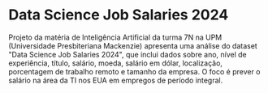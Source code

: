 # Data Science Job Salaries 2024

Projeto da matéria de Inteligência Artificial da turma 7N na UPM (Universidade Presbiteriana Mackenzie) apresenta uma análise do dataset "Data Science Job Salaries 2024", que inclui dados sobre ano, nível de experiência, título, salário, moeda, salário em dólar, localização, porcentagem de trabalho remoto e tamanho da empresa. O foco é prever o salário na área da TI nos EUA em empregos de período integral.

